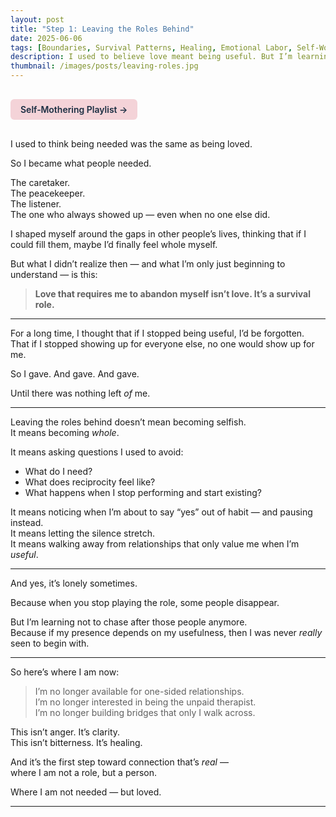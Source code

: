 ```yaml
---
layout: post
title: "Step 1: Leaving the Roles Behind"
date: 2025-06-06
tags: [Boundaries, Survival Patterns, Healing, Emotional Labor, Self-Worth, Growth]
description: I used to believe love meant being useful. But I’m learning now — my worth was never meant to come from what I gave.
thumbnail: /images/posts/leaving-roles.jpg
---
```


<a href="https://music.youtube.com/playlist?list=PLuO5E1rh5RqIzePJeOjdXo62gwnYJ748_&si=NvtF0mzI9Sx2IoPu&shuffle=1" 
   target="_blank" 
   class="back-button"
   style="display:inline-block; margin: 1rem auto; background-color: #F4D3D8; color: #1A2D41; padding: 0.5rem 1rem; border-radius: 6px; font-weight: 600; text-decoration: none;">
  Self‑Mothering Playlist →
</a>

I used to think being needed was the same as being loved.

So I became what people needed.

The caretaker.  
The peacekeeper.  
The listener.  
The one who always showed up — even when no one else did.

I shaped myself around the gaps in other people’s lives, thinking that if I could fill them, maybe I’d finally feel whole myself.

But what I didn’t realize then — and what I’m only just beginning to understand — is this:

> **Love that requires me to abandon myself isn’t love. It’s a survival role.**

---

For a long time, I thought that if I stopped being useful, I’d be forgotten.  
That if I stopped showing up for everyone else, no one would show up for me.

So I gave. And gave. And gave.

Until there was nothing left *of* me.

---

Leaving the roles behind doesn’t mean becoming selfish.  
It means becoming *whole*.

It means asking questions I used to avoid:

- What do I need?
- What does reciprocity feel like?
- What happens when I stop performing and start existing?

It means noticing when I’m about to say “yes” out of habit — and pausing instead.  
It means letting the silence stretch.  
It means walking away from relationships that only value me when I’m *useful*.

---

And yes, it’s lonely sometimes.

Because when you stop playing the role, some people disappear.

But I’m learning not to chase after those people anymore.  
Because if my presence depends on my usefulness, then I was never *really* seen to begin with.

---

So here’s where I am now:

> I’m no longer available for one-sided relationships.  
> I’m no longer interested in being the unpaid therapist.  
> I’m no longer building bridges that only I walk across.

This isn’t anger. It’s clarity.  
This isn’t bitterness. It’s healing.

And it’s the first step toward connection that’s *real* —  
where I am not a role, but a person.

Where I am not needed — but loved.

---
